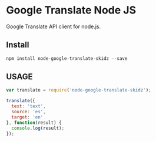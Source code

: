 # Google Translate Node JS

Google Translate API client for node.js. 

## Install

```js
npm install node-google-translate-skidz --save
```

## USAGE

```js
var translate = require('node-google-translate-skidz');

translate({
  text: 'text',
  source: 'es',
  target: 'en'
}, function(result) {
  console.log(result);
});
```

